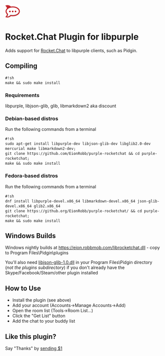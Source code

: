 ![Logo](https://github.com/EionRobb/purple-rocketchat/raw/master/rocketchat48.png)
# Rocket.Chat Plugin for libpurple #

Adds support for [Rocket.Chat](https://rocket.chat/) to libpurple clients, such as Pidgin.

## Compiling ##
```
#!sh
make && sudo make install
```

### Requirements ###
libpurple, libjson-glib, glib, libmarkdown2 aka discount

### Debian-based distros ###
Run the following commands from a terminal

```
#!sh
sudo apt-get install libpurple-dev libjson-glib-dev libglib2.0-dev mercurial make libmarkdown2-dev;
git clone https://github.com/EionRobb/purple-rocketchat && cd purple-rocketchat;
make && sudo make install
```

### Fedora-based distros ###
Run the following commands from a terminal

```
#!sh
dnf install libpurple-devel.x86_64 libmarkdown-devel.x86_64 json-glib-devel.x86_64 glib2.x86_64
git clone https://github.org/EionRobb/purple-rocketchat/ && cd purple-rocketchat;
make && sudo make install
```

## Windows Builds ##
Windows nightly builds at https://eion.robbmob.com/librocketchat.dll - copy to Program Files\Pidgin\plugins

You'll also need [libjson-glib-1.0.dll](https://eion.robbmob.com/libjson-glib-1.0.dll) in your Program Files\Pidgin directory (*not the plugins subdirectory*) if you don't already have the Skype/Facebook/Steam/other plugin installed

## How to Use ##
* Install the plugin (see above)
* Add your account (Accounts->Manage Accounts->Add)
* Open the room list (Tools->Room List...)
* Click the "Get List" button
* Add the chat to your buddy list

## Like this plugin? ##
Say "Thanks" by [sending $1](https://www.paypal.com/cgi-bin/webscr?cmd=_s-xclick&hosted_button_id=PZMBF2QVF69GA)
